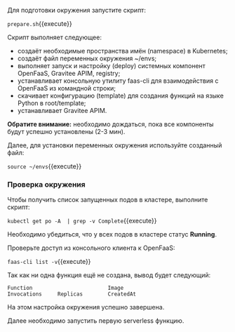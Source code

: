 Для подготовки окружения запустите скрипт:

`prepare.sh`{{execute}}

Скрипт выполняет следующее:
- создаёт необходимые пространства имён (namespace) в Kubernetes;
- создаёт файл переменных окружения ~/envs;
- выполняет запуск и настройку (deploy) системных компонент OpenFaaS, Gravitee APIM, registry;
- устанавливает консольную утилиту faas-cli для взаимодействия с OpenFaaS из командной строки;
- скачивает конфигурацию (template) для создания функций на языке Python в root/template;
- устанавливает Gravitee APIM.

**Обратите внимание:** необходимо дождаться, пока все компоненты будут успешно установлены (2-3 мин).

Далее, для установки переменных окружения используйте созданный файл:

`source ~/envs`{{execute}}
### Проверка окружения
Чтобы получить список запущенных подов в кластере, выполните скрипт:

`kubectl get po -A  | grep -v Complete`{{execute}}

Необходимо убедиться, что у всех подов в кластере статус **Running**.

Проверьте доступ из консольного клиента к OpenFaaS:

`faas-cli list -v`{{execute}}

Так как ни одна функция ещё не создана, вывод будет следующий:
```
Function                        Image                                           Invocations     Replicas        CreatedAt
```
На этом настройка окружения успешно завершена.

Далее необходимо запустить первую serverless функцию.
